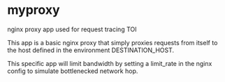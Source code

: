 # myproxy
nginx proxy app used for request tracing TOI

This app is a basic nginx proxy that simply proxies requests from itself to the host defined in the environment DESTINATION_HOST.<br>

This specific app will limit bandwidth by setting a limit_rate in the nginx config to simulate bottlenecked network hop.
